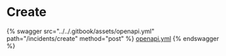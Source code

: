 # Create

{% swagger src="../../.gitbook/assets/openapi.yml" path="/incidents/create" method="post" %}
[openapi.yml](../../.gitbook/assets/openapi.yml)
{% endswagger %}
